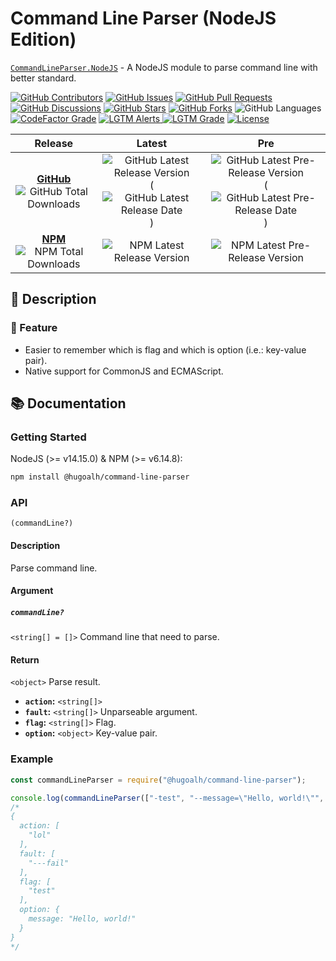 # Command Line Parser (NodeJS Edition)

[`CommandLineParser.NodeJS`](https://github.com/hugoalh-studio/command-line-parser-nodejs) - A NodeJS module to parse command line with better standard.

[![GitHub Contributors](https://img.shields.io/github/contributors/hugoalh-studio/command-line-parser-nodejs?label=Contributors&logo=github&logoColor=ffffff&style=flat-square)](https://github.com/hugoalh-studio/command-line-parser-nodejs/graphs/contributors)
[![GitHub Issues](https://img.shields.io/github/issues-raw/hugoalh-studio/command-line-parser-nodejs?label=Issues&logo=github&logoColor=ffffff&style=flat-square)](https://github.com/hugoalh-studio/command-line-parser-nodejs/issues)
[![GitHub Pull Requests](https://img.shields.io/github/issues-pr-raw/hugoalh-studio/command-line-parser-nodejs?label=Pull%20Requests&logo=github&logoColor=ffffff&style=flat-square)](https://github.com/hugoalh-studio/command-line-parser-nodejs/pulls)
[![GitHub Discussions](https://img.shields.io/github/discussions/hugoalh-studio/command-line-parser-nodejs?label=Discussions&logo=github&logoColor=ffffff&style=flat-square)](https://github.com/hugoalh-studio/command-line-parser-nodejs/discussions)
[![GitHub Stars](https://img.shields.io/github/stars/hugoalh-studio/command-line-parser-nodejs?label=Stars&logo=github&logoColor=ffffff&style=flat-square)](https://github.com/hugoalh-studio/command-line-parser-nodejs/stargazers)
[![GitHub Forks](https://img.shields.io/github/forks/hugoalh-studio/command-line-parser-nodejs?label=Forks&logo=github&logoColor=ffffff&style=flat-square)](https://github.com/hugoalh-studio/command-line-parser-nodejs/network/members)
![GitHub Languages](https://img.shields.io/github/languages/count/hugoalh-studio/command-line-parser-nodejs?label=Languages&logo=github&logoColor=ffffff&style=flat-square)
[![CodeFactor Grade](https://img.shields.io/codefactor/grade/github/hugoalh-studio/command-line-parser-nodejs?label=Grade&logo=codefactor&logoColor=ffffff&style=flat-square)](https://www.codefactor.io/repository/github/hugoalh-studio/command-line-parser-nodejs)
[![LGTM Alerts](https://img.shields.io/lgtm/alerts/g/hugoalh-studio/command-line-parser-nodejs?label=Alerts&logo=lgtm&logoColor=ffffff&style=flat-square)
![LGTM Grade](https://img.shields.io/lgtm/grade/javascript/g/hugoalh-studio/command-line-parser-nodejs?label=Grade&logo=lgtm&logoColor=ffffff&style=flat-square)](https://lgtm.com/projects/g/hugoalh-studio/command-line-parser-nodejs)
[![License](https://img.shields.io/static/v1?label=License&message=MIT&color=brightgreen&style=flat-square)](./LICENSE.md)

| **Release** | **Latest** | **Pre** |
|:-:|:-:|:-:|
| [**GitHub**](https://github.com/hugoalh-studio/command-line-parser-nodejs/releases) ![GitHub Total Downloads](https://img.shields.io/github/downloads/hugoalh-studio/command-line-parser-nodejs/total?label=%20&style=flat-square) | ![GitHub Latest Release Version](https://img.shields.io/github/release/hugoalh-studio/command-line-parser-nodejs?sort=semver&label=%20&style=flat-square) (![GitHub Latest Release Date](https://img.shields.io/github/release-date/hugoalh-studio/command-line-parser-nodejs?label=%20&style=flat-square)) | ![GitHub Latest Pre-Release Version](https://img.shields.io/github/release/hugoalh-studio/command-line-parser-nodejs?include_prereleases&sort=semver&label=%20&style=flat-square) (![GitHub Latest Pre-Release Date](https://img.shields.io/github/release-date-pre/hugoalh-studio/command-line-parser-nodejs?label=%20&style=flat-square)) |
| [**NPM**](https://www.npmjs.com/package/@hugoalh/command-line-parser) ![NPM Total Downloads](https://img.shields.io/npm/dt/@hugoalh/command-line-parser?label=%20&style=flat-square) | ![NPM Latest Release Version](https://img.shields.io/npm/v/@hugoalh/command-line-parser/latest?label=%20&style=flat-square) | ![NPM Latest Pre-Release Version](https://img.shields.io/npm/v/@hugoalh/command-line-parser/pre?label=%20&style=flat-square) |

## 📝 Description

### 🌟 Feature

- Easier to remember which is flag and which is option (i.e.: key-value pair).
- Native support for CommonJS and ECMAScript.

## 📚 Documentation

### Getting Started

NodeJS (>= v14.15.0) & NPM (>= v6.14.8):

```sh
npm install @hugoalh/command-line-parser
```

### API

`(commandLine?)`

#### Description

Parse command line.

#### Argument

##### `commandLine?`

`<string[] = []>` Command line that need to parse.

#### Return

`<object>` Parse result.
- **`action`:** `<string[]>`
- **`fault`:** `<string[]>` Unparseable argument.
- **`flag`:** `<string[]>` Flag.
- **`option`:** `<object>` Key-value pair.

### Example

```js
const commandLineParser = require("@hugoalh/command-line-parser");

console.log(commandLineParser(["-test", "--message=\"Hello, world!\"", "lol", "---fail"]));
/*
{
  action: [
    "lol"
  ],
  fault: [
    "---fail"
  ],
  flag: [
    "test"
  ],
  option: {
    message: "Hello, world!"
  }
}
*/
```

